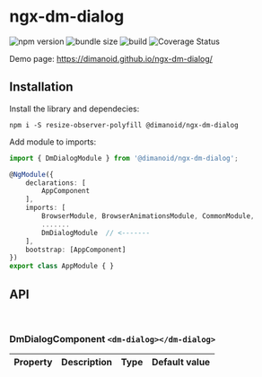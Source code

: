 # ngx-dm-dialog

![npm version](https://img.shields.io/npm/v/@dimanoid/ngx-dm-dialog/latest) ![bundle size](https://img.shields.io/bundlephobia/min/@dimanoid/ngx-dm-dialog) ![build](https://img.shields.io/travis/com/Dimanoid/ngx-dm-dialog) ![Coverage Status](https://img.shields.io/coveralls/github/Dimanoid/ngx-dm-dialog)

Demo page: https://dimanoid.github.io/ngx-dm-dialog/

## Installation

Install the library and dependecies:

  `npm i -S resize-observer-polyfill @dimanoid/ngx-dm-dialog`

Add module to imports:

```ts
import { DmDialogModule } from '@dimanoid/ngx-dm-dialog';

@NgModule({
    declarations: [
        AppComponent
    ],
    imports: [
        BrowserModule, BrowserAnimationsModule, CommonModule,
        .......
        DmDialogModule  // <-------
    ],
    bootstrap: [AppComponent]
})
export class AppModule { }
```


## API
<br>

### DmDialogComponent `<dm-dialog></dm-dialog>`

Property | Description | Type | Default value
---------|-------------|------|--------------

<br><br>
